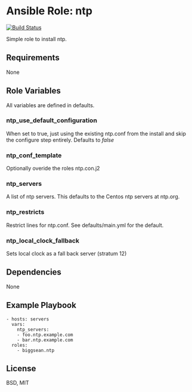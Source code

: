 Ansible Role:  ntp
=========
[![Build Status](https://travis-ci.org/biggsean/ansible-role-ntp.svg?branch=master)](https://travis-ci.org/biggsean/ansible-role-ntp)

Simple role to install ntp.

Requirements
------------

None

Role Variables
--------------

All variables are defined in defaults.
### ntp_use_default_configuration
When set to true, just using the existing ntp.conf from the install and skip the configure step entirely.  Defaults to *false*

### ntp_conf_template
Optionally overide the roles ntp.con.j2

### ntp_servers
A list of ntp servers.  This defaults to the Centos ntp servers at ntp.org.

### ntp_restricts
Restrict lines for ntp.conf.  See defaults/main.yml for the default.

### ntp_local_clock_fallback
Sets local clock as a fall back server (stratum 12)

Dependencies
------------

None

Example Playbook
----------------

```
- hosts: servers
  vars:
    ntp_servers:
    - foo.ntp.example.com
    - bar.ntp.example.com
  roles:
    - biggsean.ntp
```

License
-------

BSD, MIT


